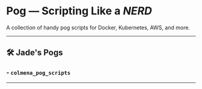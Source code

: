 <!-- Build a pog script: `nix build .#pog_test` -->

# Pog — Scripting Like a *NERD*

A collection of handy pog scripts for Docker, Kubernetes, AWS, and more.

---

## 🛠 Jade's Pogs

### - `colmena_pog_scripts`

---
